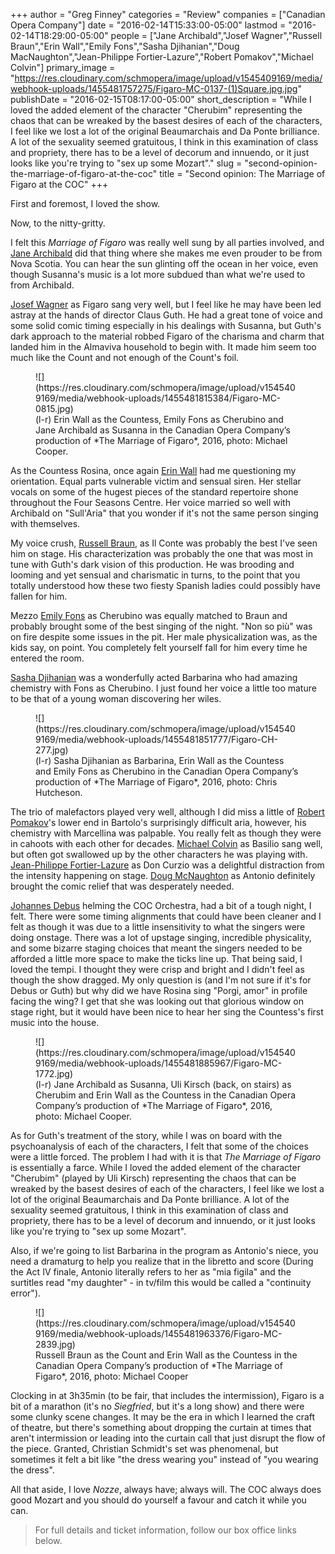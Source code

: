 +++
author = "Greg Finney"
categories = "Review"
companies = ["Canadian Opera Company"]
date = "2016-02-14T15:33:00-05:00"
lastmod = "2016-02-14T18:29:00-05:00"
people = ["Jane Archibald","Josef Wagner","Russell Braun","Erin Wall","Emily Fons","Sasha Djihanian","Doug MacNaughton","Jean-Philippe Fortier-Lazure","Robert Pomakov","Michael Colvin"]
primary_image = "https://res.cloudinary.com/schmopera/image/upload/v1545409169/media/webhook-uploads/1455481757275/Figaro-MC-0137-(1)Square.jpg.jpg"
publishDate = "2016-02-15T08:17:00-05:00"
short_description = "While I loved the added element of the character &quot;Cherubim&quot; representing the chaos that can be wreaked by the basest desires of each of the characters, I feel like we lost a lot of the original Beaumarchais and Da Ponte brilliance. A lot of the sexuality seemed gratuitous, I think in this examination of class and propriety, there has to be a level of decorum and innuendo, or it just looks like you&#039;re trying to &quot;sex up some Mozart&quot;."
slug = "second-opinion-the-marriage-of-figaro-at-the-coc"
title = "Second opinion: The Marriage of Figaro at the COC"
+++

First and foremost, I loved the show. 

Now, to the nitty-gritty. 

I felt this *Marriage of Figaro* was really well sung by all parties involved, and [Jane Archibald](/scene/people/jane-archibald/) did that thing where she makes me even prouder to be from Nova Scotia. You can hear the sun glinting off the ocean in her voice, even though Susanna's music is a lot more subdued than what we're used to from Archibald.

[Josef Wagner](/scene/people/josef-wagner/) as Figaro sang very well, but I feel like he may have been led astray at the hands of director Claus Guth. He had a great tone of voice and some solid comic timing especially in his dealings with Susanna, but Guth's dark approach to the material robbed Figaro of the charisma and charm that landed him in the Almaviva household to begin with. It made him seem too much like the Count and not enough of the Count's foil. 

<figure data-type="image">
![](https://res.cloudinary.com/schmopera/image/upload/v1545409169/media/webhook-uploads/1455481815384/Figaro-MC-0815.jpg)
<figcaption>(l-r) Erin Wall as the Countess, Emily Fons as Cherubino and Jane Archibald as Susanna in the Canadian Opera Company’s production of *The Marriage of Figaro*, 2016, photo: Michael Cooper.</figcaption>
</figure>

As the Countess Rosina, once again [Erin Wall](/scene/people/erin-wall/) had me questioning my orientation. Equal parts vulnerable victim and sensual siren. Her stellar vocals on some of the hugest pieces of the standard repertoire shone throughout the Four Seasons Centre. Her voice married so well with Archibald on "Sull'Aria" that you wonder if it's not the same person singing with themselves. 

My voice crush, [Russell Braun](/scene/people/russell-braun/), as Il Conte was probably the best I've seen him on stage. His characterization was probably the one that was most in tune with Guth's dark vision of this production. He was brooding and looming and yet sensual and charismatic in turns, to the point that you totally understood how these two fiesty Spanish ladies could possibly have fallen for him. 

Mezzo [Emily Fons](/scene/people/emily-fons/) as Cherubino was equally matched to Braun and probably brought some of the best singing of the night. "Non so più" was on fire despite some issues in the pit. Her male physicalization was, as the kids say, on point. You completely felt yourself fall for him every time he entered the room. 

[Sasha Djihanian](/scene/people/sasha-djihanian/) was a wonderfully acted Barbarina who had amazing chemistry with Fons as Cherubino. I just found her voice a little too mature to be that of a young woman discovering her wiles. 

<figure data-type="image">
![](https://res.cloudinary.com/schmopera/image/upload/v1545409169/media/webhook-uploads/1455481851777/Figaro-CH-277.jpg)
<figcaption>(l-r) Sasha Djihanian as Barbarina, Erin Wall as the Countess and Emily Fons as Cherubino in the Canadian Opera Company’s production of *The Marriage of Figaro*, 2016, photo: Chris Hutcheson.</figcaption>
</figure>

The trio of malefactors played very well, although I did miss a little of [Robert Pomakov](/scene/people/robert-pomakov/)'s lower end in Bartolo's surprisingly difficult aria, however, his chemistry with Marcellina was palpable. You really felt as though they were in cahoots with each other for decades. [Michael Colvin](/scene/people/michael-colvin/) as Basilio sang well, but often got swallowed up by the other characters he was playing with. [Jean-Philippe Fortier-Lazure](/scene/people/jean-philippe-fortier-lazure/) as Don Curzio was a delightful distraction from the intensity happening on stage. [Doug McNaughton](/scene/people/doug-mcnaughton/) as Antonio definitely brought the comic relief that was desperately needed. 

[Johannes Debus](/scene/people/johannes-debus/) helming the COC Orchestra, had a bit of a tough night, I felt. There were some timing alignments that could have been cleaner and I felt as though it was due to a little insensitivity to what the singers were doing onstage. There was a lot of upstage singing, incredible physicality, and some bizarre staging choices that meant the singers needed to be afforded a little more space to make the ticks line up. That being said, I loved the tempi. I thought they were crisp and bright and I didn't feel as though the show dragged. My only question is (and I'm not sure if it's for Debus or Guth) but why did we have Rosina sing "Porgi, amor" in profile facing the wing? I get that she was looking out that glorious window on stage right, but it would have been nice to hear her sing the Countess's first music into the house. 

<figure data-type="image">
![](https://res.cloudinary.com/schmopera/image/upload/v1545409169/media/webhook-uploads/1455481885967/Figaro-MC-1772.jpg)
<figcaption>(l-r) Jane Archibald as Susanna, Uli Kirsch (back, on stairs) as Cherubim and Erin Wall as the Countess in the Canadian Opera Company’s production of *The Marriage of Figaro*, 2016, photo: Michael Cooper.</figcaption>
</figure>

As for Guth's treatment of the story, while I was on board with the psychoanalysis of each of the characters, I felt that some of the choices were a little forced. The problem I had with it is that *The Marriage of Figaro* is essentially a farce. While I loved the added element of the character "Cherubim" (played by Uli Kirsch) representing the chaos that can be wreaked by the basest desires of each of the characters, I feel like we lost a lot of the original Beaumarchais and Da Ponte brilliance. A lot of the sexuality seemed gratuitous, I think in this examination of class and propriety, there has to be a level of decorum and innuendo, or it just looks like you're trying to "sex up some Mozart". 

Also, if we're going to list Barbarina in the program as Antonio's niece, you need a dramaturg to help you realize that in the libretto and score (During the Act IV finale, Antonio literally refers to her as "mia figila" and the surtitles read "my daughter" - in tv/film this would be called a "continuity error").

<figure data-type="image">
![](https://res.cloudinary.com/schmopera/image/upload/v1545409169/media/webhook-uploads/1455481963376/Figaro-MC-2839.jpg)
<figcaption>Russell Braun as the Count and Erin Wall as the Countess in the Canadian Opera Company’s production of *The Marriage of Figaro*, 2016, photo: Michael Cooper</figcaption>
</figure>

Clocking in at 3h35min (to be fair, that includes the intermission), Figaro is a bit of a marathon (it's no *Siegfried*, but it's a long show) and there were some clunky scene changes. It may be the era in which I learned the craft of theatre, but there's something about dropping the curtain at times that aren't intermission or leading into the curtain call that just disrupt the flow of the piece. Granted, Christian Schmidt's set was phenomenal, but sometimes it felt a bit like "the dress wearing you" instead of "you wearing the dress". 

All that aside, I love *Nozze*, always have; always will. The COC always does good Mozart and you should do yourself a favour and catch it while you can.

>For full details and ticket information, follow our box office links below.
